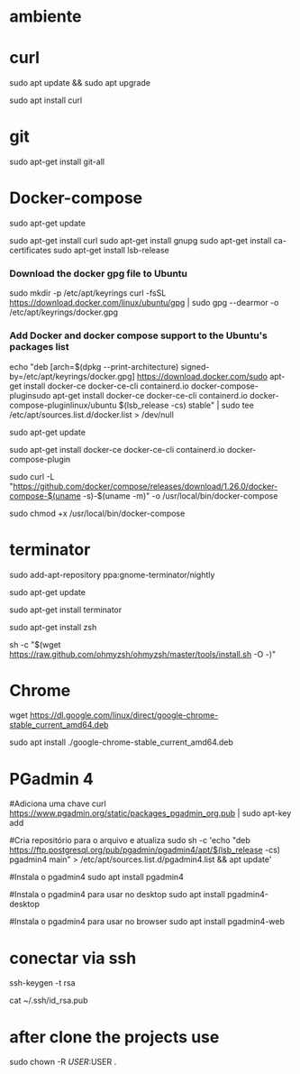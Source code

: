 # ambiente

# curl

sudo apt update && sudo apt upgrade

sudo apt install curl

# git 

sudo apt-get install git-all
# Docker-compose

sudo apt-get update

sudo apt-get install curl
sudo apt-get install gnupg
sudo apt-get install ca-certificates
sudo apt-get install lsb-release
### Download the docker gpg file to Ubuntu
sudo mkdir -p /etc/apt/keyrings
curl -fsSL https://download.docker.com/linux/ubuntu/gpg | sudo gpg --dearmor -o /etc/apt/keyrings/docker.gpg

### Add Docker and docker compose support to the Ubuntu's packages list
echo "deb [arch=$(dpkg --print-architecture) signed-by=/etc/apt/keyrings/docker.gpg] https://download.docker.com/sudo apt-get install docker-ce docker-ce-cli containerd.io docker-compose-pluginsudo apt-get install docker-ce docker-ce-cli containerd.io docker-compose-pluginlinux/ubuntu   $(lsb_release -cs) stable" | sudo tee /etc/apt/sources.list.d/docker.list > /dev/null

sudo apt-get update

sudo apt-get install docker-ce docker-ce-cli containerd.io docker-compose-plugin

sudo curl -L "https://github.com/docker/compose/releases/download/1.26.0/docker-compose-$(uname -s)-$(uname -m)" -o /usr/local/bin/docker-compose

sudo chmod +x /usr/local/bin/docker-compose

# terminator
sudo add-apt-repository ppa:gnome-terminator/nightly

sudo apt-get update

sudo apt-get install terminator

sudo apt-get install zsh

sh -c "$(wget https://raw.github.com/ohmyzsh/ohmyzsh/master/tools/install.sh -O -)"

# Chrome

wget https://dl.google.com/linux/direct/google-chrome-stable_current_amd64.deb

sudo apt install ./google-chrome-stable_current_amd64.deb

# PGadmin 4
#Adiciona uma chave
curl https://www.pgadmin.org/static/packages_pgadmin_org.pub | sudo apt-key add

#Cria repositório para o arquivo e atualiza
sudo sh -c 'echo "deb https://ftp.postgresql.org/pub/pgadmin/pgadmin4/apt/$(lsb_release -cs) pgadmin4 main" > /etc/apt/sources.list.d/pgadmin4.list && apt update'

#Instala o pgadmin4 
sudo apt install pgadmin4

#Instala o pgadmin4 para usar no desktop
sudo apt install pgadmin4-desktop

#Instala o pgadmin4 para usar no browser
sudo apt install pgadmin4-web 

# conectar via ssh

ssh-keygen -t rsa

cat ~/.ssh/id_rsa.pub 

# after clone the projects use 

sudo chown -R $USER:$USER .